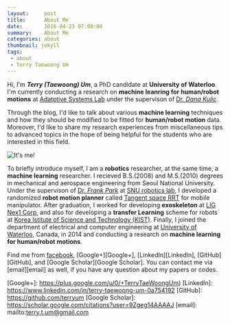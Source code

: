 ```yaml
---
layout:     post
title:      About Me
date:       2016-04-23 07:00:00
summary:    About Me
categories: about
thumbnail: jekyll
tags:
 - about
 - Terry Taewoong Um
---
```


Hi, I'm **_Terry (Taewoong) Um_**, a PhD candidate at **University of Waterloo**. I'm currently conducting a research on **machine leanring for human/robot motions** at [Adatptive Systems Lab][Lab] under the supervison of [Dr. *Dana Kulic*][Kulic].

Through the blog, I'd like to talk about various **machine learning** techniques and how they should be modified to be fitted for **human/robot motion** data. Moreover, I'd like to share my research experiences from miscellaneous tips to advanced topics in the hope of being helpful for the students who are interested in this field.

![It's me!][Img_Me]

To briefly introduce myself, I am a **robotics** researcher, at the same time, a **machine learning** researcher. I recieved B.S.(2008) and M.S.(2010) degrees in mechanical and aerospace engineering from Seoul National University. Under the supervison of [Dr. *Frank Park*][Park] at [SNU robotics lab][SNU], I developed a
randomized **robot motion planner** called [Tangent space RRT][TSRRT] for mobile manipulator. After graduation, I worked for developing **exoskeleton** at [LIG Nex1 Corp.][LIG] and also for developing a **transfer Learning** scheme for robots at [Korea Istitute of Science and Technology (KIST)][KIST]. Finally, I joined the department of electrical and computer engineering at [University of Waterloo][UW], Canada, in 2014 and conducting a research on **machine learning for human/robot motions**.

Find me from [facebook][facebook], [Google+][Google+], [LinkedIn][LinkedIn], [GitHub][GitHub], and [Google Scholar][Google Scholar]. You can contact me via [email][email] as well, if you have any question about my papers or codes.

  [Lab]: https://ece.uwaterloo.ca/~dkulic/index.html
  [Kulic]: https://scholar.google.com/citations?user=sL0KJlQAAAAJ
  [Img_Me]: {{site.imgurl}}/ProfilePic.jpg
  [Park]: https://scholar.google.com/citations?hl=ko&user=u-h3PJIAAAAJ
  [SNU]: http://robotics.snu.ac.kr/fcp/
  [TSRRT]: http://link.springer.com/chapter/10.1007/978-90-481-9262-5_27
  [LIG]: https://www.lignex1.com/eng/main/index.jsp
  [KIST]: http://eng.kist.re.kr/kist_eng/main/
  [UW]: https://uwaterloo.ca/
  [facebook]: https://www.facebook.com/terryum
  [Google+]: https://plus.google.com/u/0/+TerryTaeWoongUm)
  [LinkedIn]: https://www.linkedin.com/in/terry-taewoong-um-0a754192
  [GitHub]: https://github.com/terryum
  [Google Scholar]: https://scholar.google.com/citations?user=9Zgeg14AAAAJ
  [email]: mailto:terry.t.um@gmail.com
